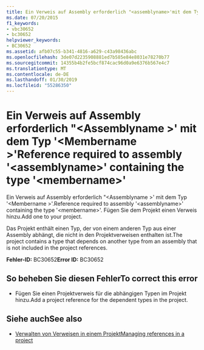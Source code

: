 ```yaml
---
title: Ein Verweis auf Assembly erforderlich "<assemblyname>'mit dem Typ'<membername>"
ms.date: 07/20/2015
f1_keywords:
- vbc30652
- bc30652
helpviewer_keywords:
- BC30652
ms.assetid: afb07c55-b341-4816-a629-c43a98436abc
ms.openlocfilehash: 3de07d2235908881ed7b585e84e8031e78270b77
ms.sourcegitcommit: 14355b4b2fe5bcf874cac96d0a9e6376b567e4c7
ms.translationtype: MT
ms.contentlocale: de-DE
ms.lasthandoff: 01/30/2019
ms.locfileid: "55286350"
---
```

# <a name="reference-required-to-assembly-assemblyname-containing-the-type-membername"></a><span data-ttu-id="280ab-102">Ein Verweis auf Assembly erforderlich "\<Assemblyname >' mit dem Typ '\<Membername >'</span><span class="sxs-lookup"><span data-stu-id="280ab-102">Reference required to assembly '\<assemblyname>' containing the type '\<membername>'</span></span>
<span data-ttu-id="280ab-103">Ein Verweis auf Assembly erforderlich "\<Assemblyname >' mit dem Typ '\<Membername >'.</span><span class="sxs-lookup"><span data-stu-id="280ab-103">Reference required to assembly '\<assemblyname>' containing the type '\<membername>'.</span></span> <span data-ttu-id="280ab-104">Fügen Sie dem Projekt einen Verweis hinzu.</span><span class="sxs-lookup"><span data-stu-id="280ab-104">Add one to your project.</span></span>  
  
 <span data-ttu-id="280ab-105">Das Projekt enthält einen Typ, der von einem anderen Typ aus einer Assembly abhängt, die nicht in den Projektverweisen enthalten ist.</span><span class="sxs-lookup"><span data-stu-id="280ab-105">The project contains a type that depends on another type from an assembly that is not included in the project references.</span></span>  
  
 <span data-ttu-id="280ab-106">**Fehler-ID:** BC30652</span><span class="sxs-lookup"><span data-stu-id="280ab-106">**Error ID:** BC30652</span></span>  
  
## <a name="to-correct-this-error"></a><span data-ttu-id="280ab-107">So beheben Sie diesen Fehler</span><span class="sxs-lookup"><span data-stu-id="280ab-107">To correct this error</span></span>  
  
-   <span data-ttu-id="280ab-108">Fügen Sie einen Projektverweis für die abhängigen Typen im Projekt hinzu.</span><span class="sxs-lookup"><span data-stu-id="280ab-108">Add a project reference for the dependent types in the project.</span></span>  
  
## <a name="see-also"></a><span data-ttu-id="280ab-109">Siehe auch</span><span class="sxs-lookup"><span data-stu-id="280ab-109">See also</span></span>
- [<span data-ttu-id="280ab-110">Verwalten von Verweisen in einem Projekt</span><span class="sxs-lookup"><span data-stu-id="280ab-110">Managing references in a project</span></span>](/visualstudio/ide/managing-references-in-a-project)
